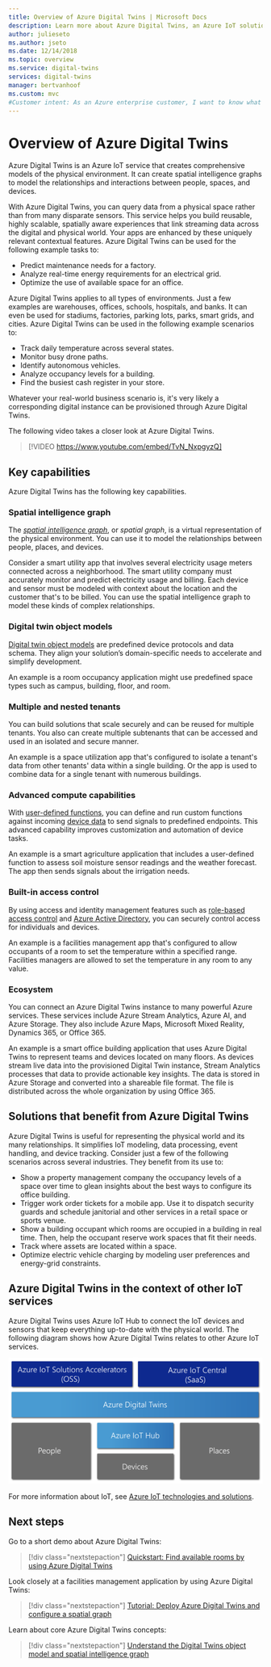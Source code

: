 ```yaml
---
title: Overview of Azure Digital Twins | Microsoft Docs
description: Learn more about Azure Digital Twins, an Azure IoT solution for spatial intelligence.
author: julieseto
ms.author: jseto
ms.date: 12/14/2018
ms.topic: overview
ms.service: digital-twins
services: digital-twins
manager: bertvanhoof
ms.custom: mvc
#Customer intent: As an Azure enterprise customer, I want to know what capabilities Digital Twins has so that I can build next-generation IoT services. 
---
```


# Overview of Azure Digital Twins

Azure Digital Twins is an Azure IoT service that creates comprehensive models of the physical environment. It can create spatial intelligence graphs to model the relationships and interactions between people, spaces, and devices.

With Azure Digital Twins, you can query data from a physical space rather than from many disparate sensors. This service helps you build reusable, highly scalable, spatially aware experiences that link streaming data across the digital and physical world. Your apps are enhanced by these uniquely relevant contextual features. Azure Digital Twins can be used for the following example tasks to:

- Predict maintenance needs for a factory.
- Analyze real-time energy requirements for an electrical grid.
- Optimize the use of available space for an office.

Azure Digital Twins applies to all types of environments. Just a few examples are warehouses, offices, schools, hospitals, and banks. It can even be used for stadiums, factories, parking lots, parks, smart grids, and cities. Azure Digital Twins can be used in the following example scenarios to:

- Track daily temperature across several states.
- Monitor busy drone paths.
- Identify autonomous vehicles.
- Analyze occupancy levels for a building.
- Find the busiest cash register in your store.

Whatever your real-world business scenario is, it's very likely a corresponding digital instance can be provisioned through Azure Digital Twins.

The following video takes a closer look at Azure Digital Twins.

> [!VIDEO https://www.youtube.com/embed/TvN_NxpgyzQ]

## Key capabilities

Azure Digital Twins has the following key capabilities.

### Spatial intelligence graph

The [*spatial intelligence graph*](./concepts-objectmodel-spatialgraph.md), or *spatial graph*, is a virtual representation of the physical environment. You can use it to model the relationships between people, places, and devices.

Consider a smart utility app that involves several electricity usage meters connected across a neighborhood. The smart utility company must accurately monitor and predict electricity usage and billing. Each device and sensor must be modeled with context about the location and the customer that's to be billed. You can use the spatial intelligence graph to model these kinds of complex relationships.

### Digital twin object models

[Digital twin object models](./concepts-objectmodel-spatialgraph.md) are predefined device protocols and data schema. They align your solution’s domain-specific needs to accelerate and simplify development.

An example is a room occupancy application might use predefined space types such as campus, building, floor, and room.

### Multiple and nested tenants

You can build solutions that scale securely and can be reused for multiple tenants. You also can create multiple subtenants that can be accessed and used in an isolated and secure manner.

An example is a space utilization app that's configured to isolate a tenant's data from other tenants' data within a single building. Or the app is used to combine data for a single tenant with numerous buildings.

### Advanced compute capabilities

With [user-defined functions](./concepts-user-defined-functions.md), you can define and run custom functions against incoming [device data](./concepts-device-ingress.md) to send signals to predefined endpoints. This advanced capability improves customization and automation of device tasks.

An example is a smart agriculture application that includes a user-defined function to assess soil moisture sensor readings and the weather forecast. The app then sends signals about the irrigation needs.

### Built-in access control

By using access and identity management features such as [role-based access control](./security-role-based-access-control.md) and [Azure Active Directory](./security-authenticating-apis.md), you can securely control access for individuals and devices.

An example is a facilities management app that's configured to allow occupants of a room to set the temperature within a specified range. Facilities managers are allowed to set the temperature in any room to any value.

### Ecosystem

You can connect an Azure Digital Twins instance to many powerful Azure services. These services include Azure Stream Analytics, Azure AI, and Azure Storage. They also include Azure Maps, Microsoft Mixed Reality, Dynamics 365, or Office 365.

An example is a smart office building application that uses Azure Digital Twins to represent teams and devices located on many floors. As devices stream live data into the provisioned Digital Twin instance, Stream Analytics processes that data to provide actionable key insights. The data is stored in Azure Storage and converted into a shareable file format. The file is distributed across the whole organization by using Office 365.

## Solutions that benefit from Azure Digital Twins

Azure Digital Twins is useful for representing the physical world and its many relationships. It simplifies IoT modeling, data processing, event handling, and device tracking. Consider just a few of the following scenarios across several industries. They benefit from its use to:

* Show a property management company the occupancy levels of a space over time to glean insights about the best ways to configure its office building.
* Trigger work order tickets for a mobile app. Use it to dispatch security guards and schedule janitorial and other services in a retail space or sports venue.
* Show a building occupant which rooms are occupied in a building in real time. Then, help the occupant reserve work spaces that fit their needs.
* Track where assets are located within a space.
* Optimize electric vehicle charging by modeling user preferences and energy-grid constraints.

## Azure Digital Twins in the context of other IoT services

Azure Digital Twins uses Azure IoT Hub to connect the IoT devices and sensors that keep everything up-to-date with the physical world. The following diagram shows how Azure Digital Twins relates to other Azure IoT services.

![Azure Digital Twins is a service built on top of Azure IoT Hub][1]

For more information about IoT, see [Azure IoT technologies and solutions](https://docs.microsoft.com/azure/iot-fundamentals/iot-services-and-technologies).

## Next steps

Go to a short demo about Azure Digital Twins:

>[!div class="nextstepaction"]
>[Quickstart: Find available rooms by using Azure Digital Twins](./quickstart-view-occupancy-dotnet.md)

Look closely at a facilities management application by using Azure Digital Twins:

>[!div class="nextstepaction"]
>[Tutorial: Deploy Azure Digital Twins and configure a spatial graph](./tutorial-facilities-setup.md)

Learn about core Azure Digital Twins concepts:

>[!div class="nextstepaction"]
>[Understand the Digital Twins object model and spatial intelligence graph](./concepts-objectmodel-spatialgraph.md)

<!-- Images -->
[1]: media/overview/azure-digital-twins-in-iot-ecosystem.png